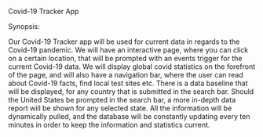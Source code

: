 Covid-19 Tracker App

Synopsis:

Our Covid-19 Tracker app will be used for current data in regards to the Covid-19 pandemic. We will have an interactive page, where you can click on a certain location, that will be prompted with an events trigger for  the current Covid-19 data.  We will display global covid statistics on the forefront of the page, and will also have a navigation bar, where the user can read about Covid-19 facts, find local test sites etc. There is a data baseline that will be displayed, for any country that is submitted in the search bar. Should the United States  be prompted in the search bar, a more in-depth data report will be shown for any selected state. All the information will be dynamically pulled, and the database will be  constantly updating every ten minutes in order to keep the information and statistics current. 


